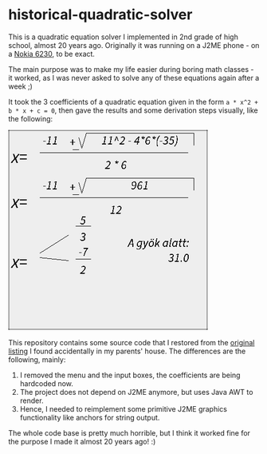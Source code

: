 # historical-quadratic-solver

This is a quadratic equation solver I implemented in 2nd grade of high school, almost 20 years ago.
Originally it was running on a J2ME phone - on a [Nokia 6230](https://en.wikipedia.org/wiki/Nokia_6230),
to be exact.

The main purpose was to make my life easier during boring math classes -
it worked, as I was never asked to solve any of these equations again after a week ;)

It took the 3 coefficients of a quadratic equation given in the form `a * x^2 + b * x + c = 0`,
then gave the results and some derivation steps visually, like the following:

![screenshot](screenshot.png)

This repository contains some source code that I restored from the [original listing](original-listing.pdf) 
I found accidentally in my parents' house. The differences are the following, mainly:

1. I removed the menu and the input boxes, the coefficients are being hardcoded now.
2. The project does not depend on J2ME anymore, but uses Java AWT to render.
3. Hence, I needed to reimplement some primitive J2ME graphics functionality like anchors for string output.

The whole code base is pretty much horrible,
but I think it worked fine for the purpose I made it almost 20 years ago! :)
